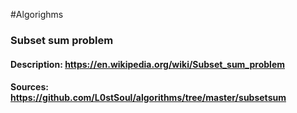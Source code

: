#Algorighms
### Subset sum problem
#### Description: https://en.wikipedia.org/wiki/Subset_sum_problem
#### Sources: https://github.com/L0stSoul/algorithms/tree/master/subsetsum


